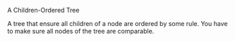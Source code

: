 A Children-Ordered Tree

A tree that ensure all children of a node are ordered by some rule.
You have to make sure all nodes of the tree are comparable.
